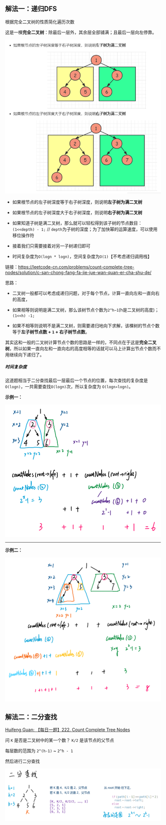 ## 解法一：递归DFS

根据完全二叉树的性质简化遍历次数

这是一棵**完全二叉树**：除最后一层外，其余层全部铺满；且最后一层向左停靠。

![examples](https://raw.githubusercontent.com/KimmiGYH/LeetCode_Notes_Public/master/Section05_Solutions/0222_Count%20Complete%20Tree%20Nodes_%E5%AE%8C%E5%85%A8%E4%BA%8C%E5%8F%89%E6%A0%91%E7%9A%84%E8%8A%82%E7%82%B9%E4%B8%AA%E6%95%B0/%E4%BA%8C%E5%8F%89%E6%A0%91.png)

- 如果根节点的左子树深度等于右子树深度，则说明**左子树为满二叉树**

- 如果根节点的左子树深度大于右子树深度，则说明**右子树为满二叉树**

- 如果知道子树是满二叉树，那么就可以轻松得到该子树的节点数目：`(1<<depth) - 1;` // `depth`为子树的深度；为了加快幂的运算速度，可以使用移位操作符
- 接着我们只需要接着对另一子树递归即可
- 时间复杂度为`O(logn * logn)`，空间复杂度为`O(1)`【不考虑递归调用栈】


链接：https://leetcode-cn.com/problems/count-complete-tree-nodes/solution/c-san-chong-fang-fa-jie-jue-wan-quan-er-cha-shu-de/



思路：

- 二叉树一般都可以考虑成递归问题，对于每个节点，计算一直向左和一直向右的高度，

- 如果相等则说明是满二叉树，那么该树节点个数为`2^h−1`(h是二叉树的高度)；`(1<<h) -1;`

- 如果不相等则说明不是满二叉树，则需要递归地向下求解，该棵树的节点个数等于**左子树节点数 + `1` + 右子树节点数**。

其实这和一般的二叉树计算节点个数的思路是一样的，不同点在于这是**完全二叉树**，所以如果一直向左和一直向右的高度相等的话就可以马上计算出节点个数而不用继续向下递归了。

##### 时间复杂度

这道题相当于二分查找最后一层最后一个节点的位置，每次查找的复杂度是`O(logn)`，一共需要查找`O(logn)`次，所以复杂度为 `O(logn∗logn)`。

**示例一：**

![solve_eg1](https://raw.githubusercontent.com/KimmiGYH/LeetCode_Notes_Public/master/Section05_Solutions/0222_Count%20Complete%20Tree%20Nodes_%E5%AE%8C%E5%85%A8%E4%BA%8C%E5%8F%89%E6%A0%91%E7%9A%84%E8%8A%82%E7%82%B9%E4%B8%AA%E6%95%B0/solve_eg1.png)

------

**示例二：**

![solve_eg2](https://raw.githubusercontent.com/KimmiGYH/LeetCode_Notes_Public/master/Section05_Solutions/0222_Count%20Complete%20Tree%20Nodes_%E5%AE%8C%E5%85%A8%E4%BA%8C%E5%8F%89%E6%A0%91%E7%9A%84%E8%8A%82%E7%82%B9%E4%B8%AA%E6%95%B0/solve_eg2.png)



## 解法二：二分查找

[Huifeng Guan: 【每日一题】222. Count Complete Tree Nodes](https://youtu.be/JSq15O0Bs-E)

问 `K` 是否是二叉树中的某一个数？ `K/2` 是该节点的父节点

每层数的范围为 `2^(h-1)` ~ `2^h - 1`

然后进行二分查找

![solve_二分查找](https://raw.githubusercontent.com/KimmiGYH/LeetCode_Notes_Public/master/Section05_Solutions/0222_Count%20Complete%20Tree%20Nodes_%E5%AE%8C%E5%85%A8%E4%BA%8C%E5%8F%89%E6%A0%91%E7%9A%84%E8%8A%82%E7%82%B9%E4%B8%AA%E6%95%B0/solve_%E4%BA%8C%E5%88%86.png)